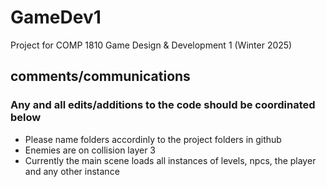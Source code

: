 # GameDev1
Project for COMP 1810 Game Design &amp; Development 1 (Winter 2025)

## comments/communications
### Any and all edits/additions to the code should be coordinated below
- Please name folders accordinly to the project folders in github
- Enemies are on collision layer 3
- Currently the main scene loads all instances of levels, npcs, the player and any other instance
